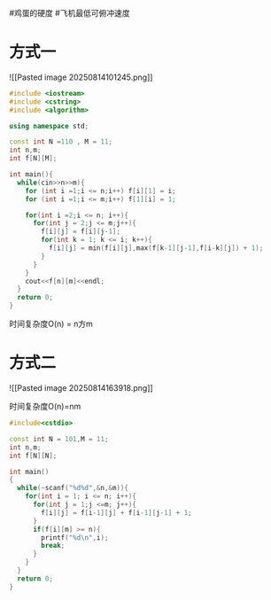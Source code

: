 #鸡蛋的硬度 #飞机最低可俯冲速度
# 方式一

![[Pasted image 20250814101245.png]]

```cpp
#include <iostream>
#include <cstring>
#include <algorithm>

using namespace std;

const int N =110 , M = 11;
int n,m;
int f[N][M];

int main(){
  while(cin>>n>>m){
    for (int i =1;i <= n;i++) f[i][1] = i;
    for (int i =1;i <= m;i++) f[1][i] = 1;

    for(int i =2;i <= n; i++){
      for(int j = 2;j <= m;j++){
        f[i][j] = f[i][j-1];
        for(int k = 1; k <= i; k++){
          f[i][j] = min(f[i][j],max(f[k-1][j-1],f[i-k][j]) + 1);
        }
      }
    }
    cout<<f[n][m]<<endl;
  }
  return 0;
}
```

时间复杂度O(n) = n方m

# 方式二

![[Pasted image 20250814163918.png]]

时间复杂度O(n)=nm

```cpp
#include<cstdio>

const int N = 101,M = 11;
int n,m;
int f[N][N];

int main()
{
  while(~scanf("%d%d",&n,&m)){
    for(int i = 1; i <= n; i++){
      for(int j = 1;j <=m; j++){
        f[i][j] = f[i-1][j] + f[i-1][j-1] + 1;
      }
      if(f[i][m] >= n){
        printf("%d\n",i);
        break;
      }
    }
  }
  return 0;
}
```